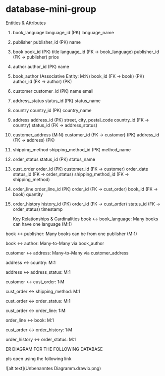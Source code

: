 # database-mini-group

Entities & Attributes

1. book_language
   language_id (PK)
   language_name

2. publisher
   publisher_id (PK)
   name

3. book
   book_id (PK)
   title
   language_id (FK → book_language)
   publisher_id (FK → publisher)
   price

4. author
   author_id (PK)
   name

5. book_author (Associative Entity: M:N)
   book_id (FK → book) (PK)
   author_id (FK → author) (PK)

6. customer
   customer_id (PK)
   name
   email

7. address_status
   status_id (PK)
   status_name

8. country
   country_id (PK)
   country_name

9. address
   address_id (PK)
   street, city, postal_code
   country_id (FK → country)
   status_id (FK → address_status)

10. customer_address (M:N)
    customer_id (FK → customer) (PK)
    address_id (FK → address) (PK)

11. shipping_method
    shipping_method_id (PK)
    method_name

12. order_status
    status_id (PK)
    status_name

13. cust_order
    order_id (PK)
    customer_id (FK → customer)
    order_date
    status_id (FK → order_status)
    shipping_method_id (FK → shipping_method)

14. order_line
    order_line_id (PK)
    order_id (FK → cust_order)
    book_id (FK → book)
    quantity

15. order_history
    history_id (PK)
    order_id (FK → cust_order)
    status_id (FK → order_status)
     timestamp

      Key Relationships & Cardinalities
book ↔ book_language: Many books can have one language (M:1)

book ↔ publisher: Many books can be from one publisher (M:1)

book ↔ author: Many-to-Many via book_author

customer ↔ address: Many-to-Many via customer_address

address ↔ country: M:1

address ↔ address_status: M:1

customer ↔ cust_order: 1:M

cust_order ↔ shipping_method: M:1

cust_order ↔ order_status: M:1

cust_order ↔ order_line: 1:M

order_line ↔ book: M:1

cust_order ↔ order_history: 1:M

order_history ↔ order_status: M:1

   ER DIAGRAM FOR THE FOLLOWING DATABASE

   pls open using the following link

![alt text](Unbenanntes Diagramm.drawio.png)
